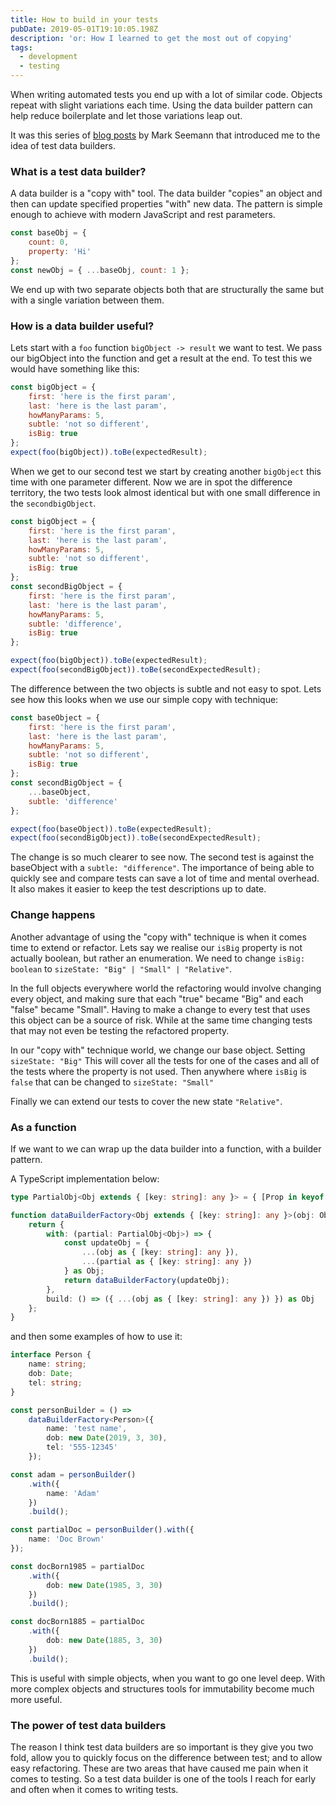 ```yaml
---
title: How to build in your tests
pubDate: 2019-05-01T19:10:05.198Z
description: 'or: How I learned to get the most out of copying'
tags:
  - development
  - testing
---
```


When writing automated tests you end up with a lot of similar code. Objects repeat with slight variations each time. Using the data builder pattern can help reduce boilerplate and let those variations leap out.

It was this series of [blog posts](http://blog.ploeh.dk/2017/08/15/test-data-builders-in-c/) by Mark Seemann that introduced me to the idea of test data builders.

### What is a test data builder?

A data builder is a "copy with" tool. The data builder "copies" an object and then can update specified properties "with" new data. The pattern is simple enough to achieve with modern JavaScript and rest parameters.

```js
const baseObj = {
	count: 0,
	property: 'Hi'
};
const newObj = { ...baseObj, count: 1 };
```

We end up with two separate objects both that are structurally the same but with a single variation between them.

### How is a data builder useful?

Lets start with a `foo` function `bigObject -> result` we want to test. We pass our bigObject into the function and get a result at the end. To test this we would have something like this:

```js
const bigObject = {
	first: 'here is the first param',
	last: 'here is the last param',
	howManyParams: 5,
	subtle: 'not so different',
	isBig: true
};
expect(foo(bigObject)).toBe(expectedResult);
```

When we get to our second test we start by creating another `bigObject` this time with one parameter different. Now we are in spot the difference territory, the two tests look almost identical but with one small difference in the `secondbigObject`.

```js
const bigObject = {
	first: 'here is the first param',
	last: 'here is the last param',
	howManyParams: 5,
	subtle: 'not so different',
	isBig: true
};
const secondBigObject = {
	first: 'here is the first param',
	last: 'here is the last param',
	howManyParams: 5,
	subtle: 'difference',
	isBig: true
};

expect(foo(bigObject)).toBe(expectedResult);
expect(foo(secondBigObject)).toBe(secondExpectedResult);
```

The difference between the two objects is subtle and not easy to spot. Lets see how this looks when we use our simple copy with technique:

```js
const baseObject = {
	first: 'here is the first param',
	last: 'here is the last param',
	howManyParams: 5,
	subtle: 'not so different',
	isBig: true
};
const secondBigObject = {
	...baseObject,
	subtle: 'difference'
};

expect(foo(baseObject)).toBe(expectedResult);
expect(foo(secondBigObject)).toBe(secondExpectedResult);
```

The change is so much clearer to see now. The second test is against the baseObject with a `subtle: "difference"`. The importance of being able to quickly see and compare tests can save a lot of time and mental overhead. It also makes it easier to keep the test descriptions up to date.

### Change happens

Another advantage of using the "copy with" technique is when it comes time to extend or refactor. Lets say we realise our `isBig` property is not actually boolean, but rather an enumeration. We need to change `isBig: boolean` to `sizeState: "Big" | "Small" | "Relative"`.

In the full objects everywhere world the refactoring would involve changing every object, and making sure that each "true" became "Big" and each "false" became "Small". Having to make a change to every test that uses this object can be a source of risk. While at the same time changing tests that may not even be testing the refactored property.

In our "copy with" technique world, we change our base object. Setting `sizeState: "Big"` This will cover all the tests for one of the cases and all of the tests where the property is not used. Then anywhere where `isBig` is `false` that can be changed to `sizeState: "Small"`

Finally we can extend our tests to cover the new state `"Relative"`.

### As a function

If we want to we can wrap up the data builder into a function, with a builder pattern.

A TypeScript implementation below:

```typescript
type PartialObj<Obj extends { [key: string]: any }> = { [Prop in keyof Obj]?: Obj[Prop] };

function dataBuilderFactory<Obj extends { [key: string]: any }>(obj: Obj) {
	return {
		with: (partial: PartialObj<Obj>) => {
			const updateObj = {
				...(obj as { [key: string]: any }),
				...(partial as { [key: string]: any })
			} as Obj;
			return dataBuilderFactory(updateObj);
		},
		build: () => ({ ...(obj as { [key: string]: any }) }) as Obj
	};
}
```

and then some examples of how to use it:

```typescript
interface Person {
	name: string;
	dob: Date;
	tel: string;
}

const personBuilder = () =>
	dataBuilderFactory<Person>({
		name: 'test name',
		dob: new Date(2019, 3, 30),
		tel: '555-12345'
	});

const adam = personBuilder()
	.with({
		name: 'Adam'
	})
	.build();

const partialDoc = personBuilder().with({
	name: 'Doc Brown'
});

const docBorn1985 = partialDoc
	.with({
		dob: new Date(1985, 3, 30)
	})
	.build();

const docBorn1885 = partialDoc
	.with({
		dob: new Date(1885, 3, 30)
	})
	.build();
```

This is useful with simple objects, when you want to go one level deep. With more complex objects and structures tools for immutability become much more useful.

### The power of test data builders

The reason I think test data builders are so important is they give you two fold, allow you to quickly focus on the difference between test; and to allow easy refactoring. These are two areas that have caused me pain when it comes to testing. So a test data builder is one of the tools I reach for early and often when it comes to writing tests.
